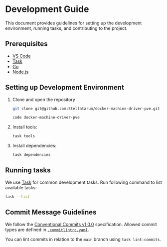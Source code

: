 # Development Guide

This document provides guidelines for setting up the development environment, running tasks, and contributing to the project.

## Prerequisites

* [VS Code](https://code.visualstudio.com/)
* [Task](https://taskfile.dev/)
* [Go](https://go.dev/)
* [Node.js](https://nodejs.org/)

## Setting up Development Environment

1. Clone and open the repository

    ```bash
    git clone git@github.com:Stellatarum/docker-machine-driver-pve.git
    ```

    ```bash
    code docker-machine-driver-pve
    ```

1. Install tools:

    ```bash
    task tools
    ```

1. Install dependencies:

    ```bash
    task dependencies
    ```

## Running tasks

We use [Task](https://taskfile.dev/) for common development tasks. Run following command to list available tasks:

```bash
task --list
```

## Commit Message Guidelines

We follow the [Conventional Commits v1.0.0](https://www.conventionalcommits.org/en/v1.0.0/) specification. Allowed commit types are defined in [`.commitlintrc.yaml`](../.commitlintrc.yaml).

You can lint commits in relation to the `main` branch using `task lint:commits`.
